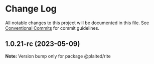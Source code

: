 # Change Log

All notable changes to this project will be documented in this file.
See [Conventional Commits](https://conventionalcommits.org) for commit guidelines.

## 1.0.21-rc (2023-05-09)

**Note:** Version bump only for package @plaited/rite
